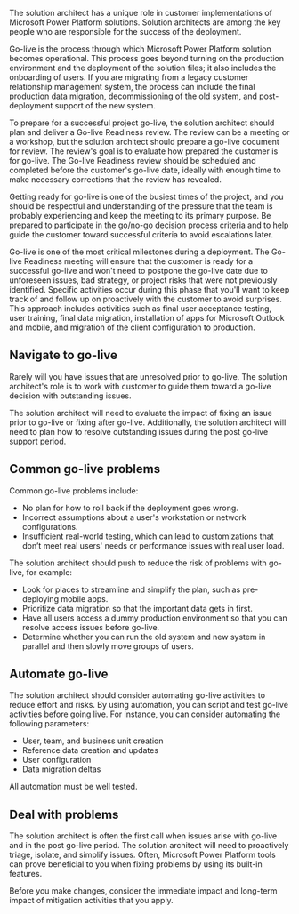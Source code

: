 The solution architect has a unique role in customer implementations of Microsoft Power Platform solutions. Solution architects are among the key people who are responsible for the success of the deployment.

Go-live is the process through which Microsoft Power Platform solution becomes operational. This process goes beyond turning on the production environment and the deployment of the solution files; it also includes the onboarding of users. If you are migrating from a legacy customer relationship management system, the process can include the final production data migration, decommissioning of the old system, and post-deployment support of the new system.

To prepare for a successful project go-live, the solution architect should plan and deliver a Go-live Readiness review. The review can be a meeting or a workshop, but the solution architect should prepare a go-live document for review. The review's goal is to evaluate how prepared the customer is for go-live. The Go-live Readiness review should be scheduled and completed before the customer's go-live date, ideally with enough time to make necessary corrections that the review has revealed.

Getting ready for go-live is one of the busiest times of the project, and you should be respectful and understanding of the pressure that the team is probably experiencing and keep the meeting to its primary purpose. Be prepared to participate in the go/no-go decision process criteria and to help guide the customer toward successful criteria to avoid escalations later.

Go-live is one of the most critical milestones during a deployment. The Go-live Readiness meeting will ensure that the customer is ready for a successful go-live and won't need to postpone the go-live date due to unforeseen issues, bad strategy, or project risks that were not previously identified. Specific activities occur during this phase that you'll want to keep track of and follow up on proactively with the customer to avoid surprises. This approach includes activities such as final user acceptance testing, user training, final data migration, installation of apps for Microsoft Outlook and mobile, and migration of the client configuration to production.

## Navigate to go-live

Rarely will you have issues that are unresolved prior to go-live. The solution architect's role is to work with customer to guide them toward a go-live decision with outstanding issues.

The solution architect will need to evaluate the impact of fixing an issue prior to go-live or fixing after go-live. Additionally, the solution architect will need to plan how to resolve outstanding issues during the post go-live support period.

## Common go-live problems

Common go-live problems include:

- No plan for how to roll back if the deployment goes wrong.
- Incorrect assumptions about a user's workstation or network configurations.
- Insufficient real-world testing, which can lead to customizations that don’t meet real users' needs or performance issues with real user load.

The solution architect should push to reduce the risk of problems with go-live, for example:

- Look for places to streamline and simplify the plan, such as pre-deploying mobile apps.
- Prioritize data migration so that the important data gets in first.
- Have all users access a dummy production environment so that you can resolve access issues before go-live.
- Determine whether you can run the old system and new system in parallel and then slowly move groups of users.

## Automate go-live

The solution architect should consider automating go-live activities to reduce effort and risks. By using automation, you can script and test go-live activities before going live. For instance, you can consider automating the following parameters:

- User, team, and business unit creation
- Reference data creation and updates
- User configuration
- Data migration deltas

All automation must be well tested.

## Deal with problems

The solution architect is often the first call when issues arise with go-live and in the post go-live period. The solution architect will need to proactively triage, isolate, and simplify issues. Often, Microsoft Power Platform tools can prove beneficial to you when fixing problems by using its built-in features.

Before you make changes, consider the immediate impact and long-term impact of mitigation activities that you apply.
